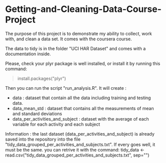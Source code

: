 # Getting-and-Cleaning-Data-Course-Project
The purpose of this project is to demonstrate my ability to collect, work with, and clean a data set. It comes with the coursera course.

The data to tidy is in the folder "UCI HAR Dataset" and comes with a documentation inside.

Please, check your plyr package is well installed, or install it by running this command:
> install.packages("plyr")

Then you can run the script "run_analysis.R".
It will create :
- data : dataset that contain all the data including training and testing data.
- data_mean_std : dataset that contains all the measurements of mean and standard deviations
- data_per_activities_and_subject : dataset with the average of each variable for each activity and each subject

Information : the last dataset (data_per_activities_and_subject) is already saved into the repository into the 
file "tidy_data_grouped_per_activities_and_subjects.txt". If every goes well, it must be the same.
you can retrive it with the command:
tidy_data <- read.csv("tidy_data_grouped_per_activities_and_subjects.txt", sep="")

